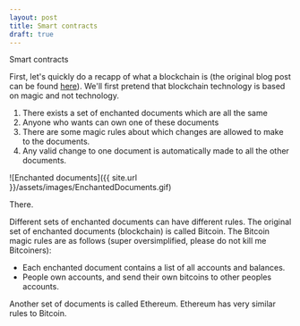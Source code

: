 ```yaml
---
layout: post
title: Smart contracts
draft: true
---
```


Smart contracts

<!--more-->

First, let's quickly do a recapp of what a blockchain is (the original blog post can be found [here](http://allisabstract.com/2016/08/06/Blockchain.html)). We'll first pretend that blockchain technology is based on magic and not technology.

1. There exists a set of enchanted documents which are all the same
2. Anyone who wants can own one of these documents
3. There are some magic rules about which changes are allowed to make to the documents.
4. Any valid change to one document is automatically made to all the other documents.

![Enchanted documents]({{ site.url }}/assets/images/EnchantedDocuments.gif)

There.

Different sets of enchanted documents can have different rules. The original set of enchanted documents (blockchain) is called Bitcoin. The Bitcoin magic rules are as follows (super oversimplified, please do not kill me Bitcoiners):

- Each enchanted document contains a list of all accounts and balances.
- People own accounts, and send their own bitcoins to other peoples accounts.

<!-- Bitcoin illustration goes here-->

Another set of documents is called Ethereum. Ethereum has very similar rules to Bitcoin.


